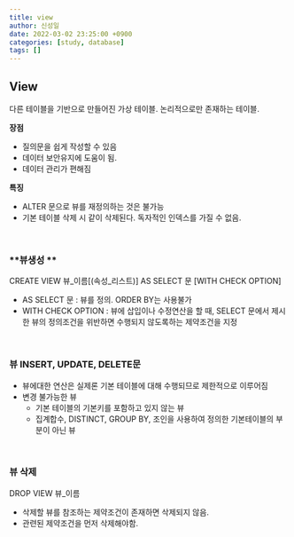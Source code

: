 ```yaml
---
title: view
author: 신성일
date: 2022-03-02 23:25:00 +0900
categories: [study, database]
tags: []
---
```


## **View**

다른 테이블을 기반으로 만들어진 가상 테이블. 논리적으로만 존재하는 테이블.

**장점**

- 질의문을 쉽게 작성할 수 있음
- 데이터 보안유지에 도움이 됨.
- 데이터 관리가 편해짐

**특징**

- ALTER 문으로 뷰를 재정의하는 것은 불가능
- 기본 테이블 삭제 시 같이 삭제된다. 독자적인 인덱스를 가질 수 없음.

<br/>

### **뷰생성 **

CREATE VIEW 뷰\_이름[(속성_리스트)] AS SELECT 문 [WITH CHECK OPTION]

- AS SELECT 문 : 뷰를 정의. ORDER BY는 사용불가
- WITH CHECK OPTION : 뷰에 삽입이나 수정연산을 할 때, SELECT 문에서 제시한 뷰의 정의조건을 위반하면 수행되지 않도록하는 제약조건을 지정

<BR/>

### **뷰 INSERT, UPDATE, DELETE문**

- 뷰에대한 연산은 실제론 기본 테이블에 대해 수행되므로 제한적으로 이루어짐
- 변경 불가능한 뷰
  - 기본 테이블의 기본키를 포함하고 있지 않는 뷰
  - 집계합수, DISTINCT, GROUP BY, 조인을 사용하여 정의한 기본테이블의 부분이 아닌 뷰

<BR/>

### **뷰 삭제**

DROP VIEW 뷰\_이름

- 삭제할 뷰를 참조하는 제약조건이 존재하면 삭제되지 않음.
- 관련된 제약조건을 먼저 삭제해야함.
